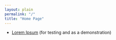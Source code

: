 ```yaml
---
layout: plain
permalink: "/"
title: "Home Page"
---
```


- [Lorem Ipsum](./um/) (for testing and as a demonstration)

